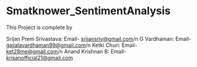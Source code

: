 # Smatknower_SentimentAnalysis

This Project is complete by

Srijan Prem Srivastava: Email- srijansriv@gmail.com/n
G Vardhaman: Email- gajjalavardhaman99@gmail.com/n
Ketki Churi: Email- ket28me@gmail.com/n
Anand Krishnan B: Email- krisanofficial21@gmail.com
